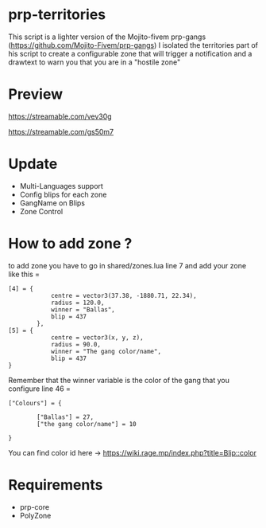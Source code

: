# prp-territories
This script is a lighter version of the Mojito-fivem prp-gangs (https://github.com/Mojito-Fivem/prp-gangs)
I isolated the territories part of his script to create a configurable zone
that will trigger a notification and a drawtext to warn you that you are in a "hostile zone"

# Preview

https://streamable.com/vev30g

https://streamable.com/gs50m7

# Update

- Multi-Languages support
- Config blips for each zone
- GangName on Blips
- Zone Control

# How to add zone ?

to add zone you have to go in shared/zones.lua line 7 and add your zone like this =
```
[4] = {
            centre = vector3(37.38, -1880.71, 22.34),
            radius = 120.0,
            winner = "Ballas",
            blip = 437
        },
[5] = {
            centre = vector3(x, y, z),
            radius = 90.0,
            winner = "The gang color/name",
            blip = 437
}
```

Remember that the winner variable is the color of the gang that you configure line 46 =

```
["Colours"] = {

        ["Ballas"] = 27,
        ["the gang color/name"] = 10

}
```
You can find color id here -> https://wiki.rage.mp/index.php?title=Blip::color

# Requirements

- prp-core
- PolyZone

